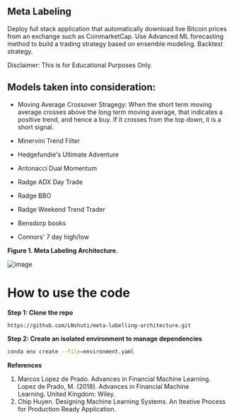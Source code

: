 ## Meta Labeling

Deploy full stack application that automatically download live Bitcoin prices from an exchange such as CoinmarketCap. Use Advanced ML forecasting method to build a trading strategy based on ensemble modeling. Backtest strategy. 

Disclaimer: This is for Educational Purposes Only. 

**Models taken into consideration:**
------------------------------------

* Moving Average Crossover Stragegy: When the short term moving average crosses above the long term moving average, that indicates a positive trend, and hence a buy. If it crosses from the top down, it is a short signal.

* Minervini Trend Filter

* Hedgefundie's Ultimate Adventure

* Antonacci Dual Momentum

* Radge ADX Day Trade

* Radge BBO

* Radge Weekend Trend Trader

* Bensdorp books

* Connors' 7 day high/low

**Figure 1. Meta Labeling Architecture.**

![image](https://user-images.githubusercontent.com/13305262/230697422-bf530fdd-dacf-455a-a63c-d8fa573abede.png)


# How to use the code 

**Step 1: Clone the repo** 
```bash
https://github.com/LNshuti/meta-labelling-architecture.git
```

**Step 2: Create an isolated environment to manage dependencies** 

```bash
conda env create --file=environment.yaml
```

**References**

1. Marcos Lopez de Prado. Advances in Financial Machine Learning. Lopez de Prado, M. (2018). Advances in Financial Machine Learning. United Kingdom: Wiley.
2. Chip Huyen. Designing Machine Learning Systems. An Iteative Process for Production Ready Application. 
